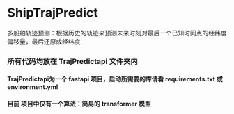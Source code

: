 # ShipTrajPredict
多船舶轨迹预测：根据历史的轨迹来预测未来时刻对最后一个已知时间点的经纬度偏移量，最后还原成经纬度

### 所有代码均放在 TrajPredictapi 文件夹内
#### TrajPredictapi为一个 fastapi 项目，启动所需要的库请看 requirements.txt 或 environment.yml

#### 目前 项目中仅有一个算法：简易的 transformer 模型
